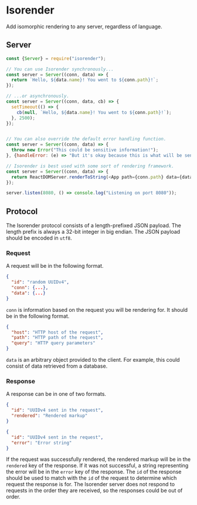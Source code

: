# Isorender
Add isomorphic rendering to any server, regardless of language.

## Server
```javascript
const {Server} = require("isorender");

// You can use Isorender synchronously...
const server = Server((conn, data) => {
  return `Hello, ${data.name}! You went to ${conn.path}!`;
});

// ...or asynchronously.
const server = Server((conn, data, cb) => {
  setTimeout(() => {
    cb(null, `Hello, ${data.name}! You went to ${conn.path}!`);
  }, 2500);
});


// You can also override the default error handling function.
const server = Server((conn, data) => {
  throw new Error("This could be sensitive information!");
}, {handleError: (e) => "But it's okay because this is what will be sent."});

// Isorender is best used with some sort of rendering framework.
const server = Server((conn, data) => {
  return ReactDOMServer.renderToString(<App path={conn.path} data={data} />);
});

server.listen(8080, () => console.log("Listening on port 8080"));
```

## Protocol
The Isorender protocol consists of a length-prefixed JSON payload. The length
prefix is always a 32-bit integer in big endian. The JSON payload should be
encoded in `utf8`.

### Request
A request will be in the following format.
```json
{
  "id": "random UUIDv4",
  "conn": {...},
  "data": {...}
}
```

`conn` is information based on the request you will be rendering for. It should
be in the following format.
```json
{
  "host": "HTTP host of the request",
  "path": "HTTP path of the request",
  "query": "HTTP query parameters"
}
```

`data` is an arbitrary object provided to the client. For example, this could
consist of data retrieved from a database.

### Response
A response can be in one of two formats.

```json
{
  "id": "UUIDv4 sent in the request",
  "rendered": "Rendered markup"
}
```

```json
{
  "id": "UUIDv4 sent in the request",
  "error": "Error string"
}
```

If the request was successfully rendered, the rendered markup will be in the
`rendered` key of the response. If it was not successful, a string representing
the error will be in the `error` key of the response. The `id` of the response
should be used to match with the `id` of the request to determine which request
the response is for. The Isorender server does not respond to requests in the
order they are received, so the responses could be out of order.
